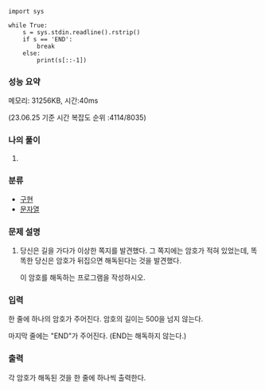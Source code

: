 ```
import sys

while True:
    s = sys.stdin.readline().rstrip()
    if s == 'END':
        break
    else:
        print(s[::-1])
```

### 성능 요약

메모리:   31256KB, 시간:40ms 

(23.06.25 기준 시간 복잡도 순위 :4114/8035)



### 나의 풀이

1. 


### 분류

- [구현](https://www.acmicpc.net/problem/tag/102)
- [문자열](https://www.acmicpc.net/problem/tag/158)

### 문제 설명

1. 당신은 길을 가다가 이상한 쪽지를 발견했다. 그 쪽지에는 암호가 적혀 있었는데, 똑똑한 당신은 암호가 뒤집으면 해독된다는 것을 발견했다.

   이 암호를 해독하는 프로그램을 작성하시오.


### 입력

한 줄에 하나의 암호가 주어진다. 암호의 길이는 500을 넘지 않는다.

마지막 줄에는 "END"가 주어진다. (END는 해독하지 않는다.)

### 출력

각 암호가 해독된 것을 한 줄에 하나씩 출력한다.